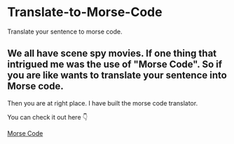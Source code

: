 # Translate-to-Morse-Code
Translate your sentence to morse code.

## We all have scene spy movies. If one thing that intrigued me was the use of "Morse Code". So if you are like wants to translate your sentence into Morse code.
Then you are at right place. I have built the morse code translator.

You can check it out here :point_down:

[Morse Code](https://translatetomorsecode.netlify.app/)
